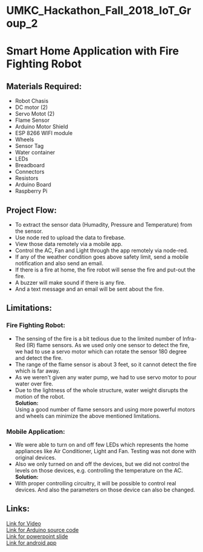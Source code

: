 # UMKC_Hackathon_Fall_2018_IoT_Group_2

# Smart Home Application with Fire Fighting Robot  
## Materials Required:  
* Robot Chasis  
* DC motor (2)  
* Servo Motot (2)  
* Flame Sensor  
* Arduino Motor Shield  
* ESP 8266 WIFI module  
* Wheels  
* Sensor Tag
* Water container 
* LEDs
* Breadboard   
* Connectors  
* Resistors  
* Arduino Board   
* Raspberry Pi  

## Project Flow:  
* To extract the sensor data (Humadity, Pressure and Temperature) from the sensor.
* Use node red to upload the data to firebase.
* View those data remotely via a mobile app.  
* Control the AC, Fan and Light through the app remotely via node-red.  
* If any of the weather condition goes above safety limit, send a mobile notification and also send an email.  
* If there is a fire at home, the fire robot will sense the fire and put-out the fire.  
* A buzzer will make sound if there is any fire.  
* And a text message and an email will be sent about the fire.  

## Limitations:
### **Fire Fighting Robot:**
* The sensing of the fire is a bit tedious due to the limited number of Infra-Red (IR) flame sensors. As we used only one sensor to detect the fire, we had to use a servo motor which can rotate the sensor 180 degree and detect the fire.  
* The range of the flame sensor is about 3 feet, so it cannot detect the fire which is far away.  
* As we weren't given any water pump, we had to use servo motor to pour water over fire.  
* Due to the lightness of the whole structure, water weight disrupts the motion of the robot.   
**Solution:**  
Using a good number of flame sensors and using more powerful motors and wheels can minimize the above mentioned limitations.  
### **Mobile Application:**  
* We were able to turn on and off few LEDs which represents the home appliances like Air Conditioner, Light and Fan. Testing was not done with original devices.  
* Also we only turned on and off the devices, but we did not control the levels on those devices, e.g. controlling the temperature on the AC.  
**Solution:**  
* With proper controlling circuitry, it will be possible to control real devices. And also the parameters on those device can also be changed.


## Links:    
[Link for Video]()  
[Link for Arduino source code]()  
[Link for powerpoint slide](https://github.com/Sandhie177/UMKC_Hackathon_Fall_2018_IoT_Group_2/blob/master/Documentation/IOT-SMART-HOME-Firebot-and-light-automation.pptx/)  
[Link for android app]()  

